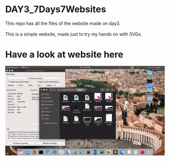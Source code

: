 # DAY3_7Days7Websites
This repo has all the files of the website made on day3.<br><br>
This is a simple website, made just to try my hands on with SVGs.
# Have a look at website here

![](ezgif.com-video-to-gif.gif)
